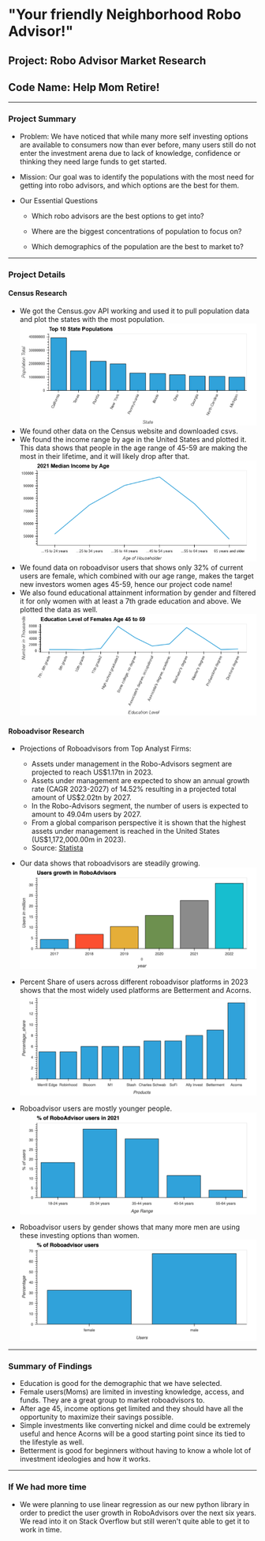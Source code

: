 # "Your friendly Neighborhood Robo Advisor!"
## Project: Robo Advisor Market Research
## Code Name: Help Mom Retire!
--- 
### Project Summary
* Problem: We have noticed that while many more self investing options are available to consumers now than ever before, many users still do not enter the investment arena due to lack of knowledge, confidence or thinking they need large funds to get started. 

* Mission: Our goal was to identify the populations with the most need for getting into robo advisors, and which options are the best for them.

* Our Essential Questions
    * Which robo advisors are the best options to get into?

    * Where are the biggest concentrations of population to focus on?

    * Which demographics of the population are the best to market to?
---
### Project Details
#### Census Research
* We got the Census.gov API working and used it to pull population data and plot the states with the most population. 
        ![Population](plots/Top_10_states.png)
* We found other data on the Census website and downloaded csvs. 
 * We found the income range by age in the United States and plotted it. This data shows that people in the age range of 45-59 are making the most in their lifetime, and it will likely drop after that. 
         ![Income_by_Age](plots/income_by_age_plot.png)
* We found data on roboadvisor users that shows only 32% of current users are female, which combined with our age range, makes the target new investors women ages 45-59, hence our project code name! 
* We also found educational attainment information by gender and filtered it for only women with at least a 7th grade education and above. We plotted the data as well. 
         ![Ed_Females](plots/ed_females_45_59_plot.png)

#### Roboadvisor Research
* Projections of Roboadvisors from Top Analyst Firms: 
    * Assets under management in the Robo-Advisors segment are projected to reach US$1.17tn in 2023.
    * Assets under management are expected to show an annual growth rate (CAGR 2023-2027) of 14.52% resulting in a projected total amount of US$2.02tn by 2027.
    * In the Robo-Advisors segment, the number of users is expected to amount to 49.04m users by 2027.
    * From a global comparison perspective it is shown that the highest assets under management is reached in the United States (US$1,172,000.00m in 2023). 
    * Source: [Statista](https://www.statista.com/forecasts/1259591/robo-advisors-managing-assets-united-states)

* Our data shows that roboadvisors are steadily growing. 
        ![User growth in RoboAdvisors](plots/RoboadvisorsUsersGrowth.png)
* Percent Share of users across different roboadvisor platforms in 2023 shows that the most widely used platforms are Betterment and Acorns. 
        ![Percentage Share of Users](plots/RoboadvisorProducts.png)
* Roboadvisor users are mostly younger people. 
        ![Users by Age](plots/Roboadvisorusers1.png)
* Roboadvisor users by gender shows that many more men are using these investing options than women. 
        ![RoboAdvisors by Gender](plots/Roboadvisorusers.png)

---
### Summary of Findings
* Education is good for the demographic that we have selected. 
* Female users(Moms) are limited in investing knowledge, access, and funds. They are a great group to market roboadvisors to.   
* After age 45, income options get limited and they should have all the opportunity to maximize their savings possible. 
* Simple investments like converting nickel and dime could be extremely useful and hence Acorns will be a good starting point since its tied to the lifestyle as well. 
* Betterment is good for beginners without having to know a whole lot of investment ideologies and how it works.

---
### If We had more time
* We were planning to use linear regression as our new python library in order to predict the user growth in RoboAdvisors over the next six years. We read into it on Stack Overflow but still weren't quite able to get it to work in time. 
